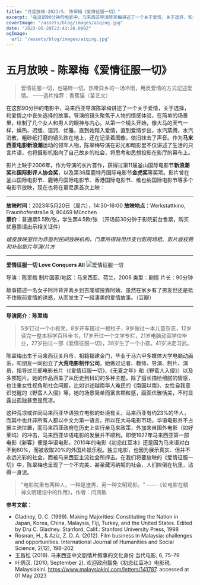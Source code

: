 ```yaml
---
title: "月度放映-2023/5: 陈翠梅《爱情征服一切》"
excerpt: "在这部90分钟的电影中，马来西亚导演陈翠梅讲述了一个关于爱情，关于选择，和爱情之中丧失选择的故事。"
coverImage: "/assets/blog/images/aiqing.jpg"
date: "2023-05-20T22:43:26.000Z"
ogImage:
  url: "/assets/blog/images/aiqing.jpg"
---
```


# 五月放映 - 陈翠梅《爱情征服一切》

> 爱情征服一切，也碾碎一切。热带异乡的一场冷雨，用反爱情的方式记述爱情。
> ——选片推荐：香蕉猫（苗艺文）

在这部90分钟的电影中，马来西亚导演陈翠梅讲述了一个关于爱情，关于选择，和爱情之中丧失选择的故事。导演的镜头聚焦于人物的情感体验，在简单的场景里，绘制了几个女人和男人的眼神与内心。从第一个镜头开始，像大马的天气一样，燥热、迟缓、湿润、优雅，直到她踏入爱情，直到爱情步出，水汽蒸腾，水汽消散，粗砂纸打磨的镜头跌在地上，还在记录着图像，依旧抹去了声音。作为**马来西亚电影新浪潮**运动的领军人物，陈翠梅导演在彩光和暗影里不仅讲述了生活的只言片语，也将摄影机指向了自己故乡的社会，将思考和思想投影在影厅的幕布上。

影片上映于2006年，作为导演的长片首作，获得过第11届釜山国际电影节**新浪潮奖**和**国际影评人协会奖**，以及第36届鹿特丹国际电影节**金虎奖**等奖项。影片曾在釜山国际电影节、鹿特丹国际电影节、香港国际电影节、维也纳国际电影节等多个电影节放映，现在也将在慕尼黑首次上映：

---

**放映时间**：2023年5月20日（周六），14:30-16:00
**放映地点**：Werkstattkino, Fraunhoferstraße 9, 80469 München  
**票价**：普通票5.5欧/张，学生票4.5欧/张
（开场前30分钟于影院前台售票，购买优惠票请出示相关证件）

*嬉皮放映室作为非盈利民间放映机构，门票所得将用作支付影院场租、影片版权费和补贴影片导演/片方*

---

**爱情征服一切 Love Conquers All**
![爱情征服一切](/assets/blog/images/aiqing.jpg)

导演：陈翠梅
制片国家/地区：马来西亚、荷兰，2006
类型：剧情
片长：90分钟

故事描述一名女子阿萍背井离乡到吉隆坡投靠阿姨，虽然在家乡有了男友但还是抵不住眼前爱情的诱惑，从而发生了一段凄美的爱情故事。（豆瓣）

---

**导演简介：陈翠梅**

> 5岁钉过一个小板凳，8岁开车撞过一根柱子，9岁做过一本儿童杂志，12岁读完一整本科学百科全书，17岁开过一个文学专栏，21岁电脑动画学位毕业，27岁拍过一部《爱情征服一切》，38岁生了一个小孩。41岁决定习武。

陈翠梅出生于马来西亚关丹市，祖籍福建金门，毕业于马六甲多媒体大学电脑动画系，和朋友一同创立了**大荒电影制作公司**。她做过记者、教师、导演、制片、演员，指导过三部电影长片（《爱情征服一切》、《无夏之年》和《野蛮人入侵》）以及多部短片。她的作品涵盖了从历史到科幻的多种主题，除了擅长描绘细腻的情感，也注重女性视角和社会问题，比如讲述越南华人难民的《南国以南》、女性自我意识觉醒的《野蛮人入侵》等。她的场景简单而富含颗粒感，画面优雅恬美，不时显露出孤独甚至是荒凉。

这种荒凉或许同马来西亚华语独立电影的处境有关。马来西亚有约23%的华人，而其中也并非所有人都以中文为第一语言。所以在大马电影市场，华语电影并不占据主流位置，而马来西亚政府在历史上实行亲马来政策，外加来自国外电影（如好莱坞）的冲击，马来西亚华语电影的发展并不顺利。即使1927年马来西亚第一部电影《新客》便是华语电影，2010年的电影《初恋红豆冰》还是因为马来语对白不到60%，而被收取20%的外国片娱乐税。独立电影，也因为展示真实、但并不永远光彩的社会，而被马来西亚主流社会所抨击。在我们将要放映的《爱情征服一切》中，陈翠梅也呈现了一个不完美、甚至藏污纳垢的社会，人们摔倒在坑里，沾得一身泥。

> "电影院里有两种人，一种是渣男，另一种文明观影。"
> ——《论电影在精神文明建设中的作用》，作者：闫凤敏

**参考文献**：

* Gladney, D. C. (1999). Making Majorities: Constituting the Nation in Japan, Korea, China, Malaysia, Fiji, Turkey, and the United States. Edited by Dru C. Gladney. Stanford, Calif.: Stanford University Press, 1998
* Rosnan, H., & Aziz, Z. D. A. (2012). Film business in Malaysia: challenges and opportunities. International Journal of Humanities and Social Science, 2(12), 198–202
* 王昌松 (2018). 马来西亚中文剧情片叙事的文化身份 当代电影, 6, 75–79
* 叶炳汉. (2010, September 2). 欢迎政府豁免《初恋红豆冰》电影税. Malaysiakini. https://www.malaysiakini.com/letters/141787. accessed at 01 May 2023
